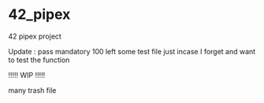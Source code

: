 # 42_pipex
42 pipex project

Update : pass mandatory 100
left some test file just incase I forget and want to test the function


!!!!! WIP !!!!!

many trash file


